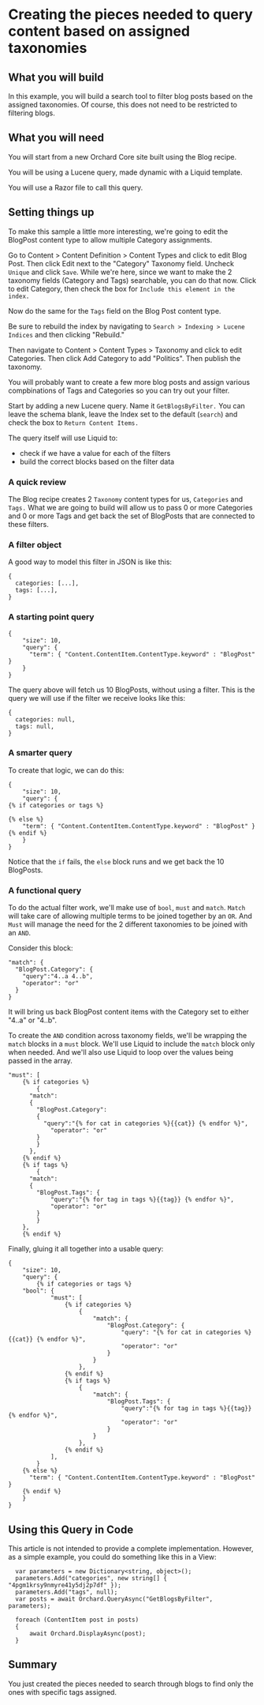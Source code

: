 # Creating the pieces needed to query content based on assigned taxonomies

## What you will build

In this example, you will build a search tool to filter blog posts based on the assigned taxonomies. Of course, this does not need to be restricted to filtering blogs.

## What you will need

You will start from a new Orchard Core site built using the Blog recipe.

You will be using a Lucene query, made dynamic with a Liquid template.

You will use a Razor file to call this query.

## Setting things up

To make this sample a little more interesting, we're going to edit the BlogPost content type to allow multiple Category assignments.

Go to Content > Content Definition > Content Types and click to edit Blog Post. Then click Edit next to the "Category" Taxonomy field. Uncheck `Unique` and click `Save`. While we're here, since we want to make the 2 taxonomy fields (Category and Tags) searchable, you can do that now. Click to edit Category, then check the box for `Include this element in the index.`

Now do the same for the `Tags` field on the Blog Post content type.

Be sure to rebuild the index by navigating to `Search > Indexing > Lucene Indices` and then clicking "Rebuild."

Then navigate to Content > Content Types > Taxonomy and click to edit Categories. Then click Add Category to add "Politics". Then publish the taxonomy.

You will probably want to create a few more blog posts and assign various compbinations of Tags and Categories so you can try out your filter.

Start by adding a new Lucene query. Name it `GetBlogsByFilter.` You can leave the schema blank, leave the Index set to the default (`search`) and check the box to `Return Content Items.`

The query itself will use Liquid to:

-   check if we have a value for each of the filters
-   build the correct blocks based on the filter data

### A quick review

The Blog recipe creates 2 `Taxonomy` content types for us, `Categories` and `Tags.` What we are going to build will allow us to pass 0 or more Categories and 0 or more Tags and get back the set of BlogPosts that are connected to these filters.

### A filter object

A good way to model this filter in JSON is like this:

```
{
  categories: [...],
  tags: [...],
}
```

### A starting point query

```
{
	"size": 10,
	"query": {
 	  "term": { "Content.ContentItem.ContentType.keyword" : "BlogPost" }
	}
}
```

The query above will fetch us 10 BlogPosts, without using a filter. This is the query we will use if the filter we receive looks like this:

```
{
  categories: null,
  tags: null,
}
```

### A smarter query

To create that logic, we can do this:

```
{
	"size": 10,
	"query": {
{% if categories or tags %}

{% else %}
  	"term": { "Content.ContentItem.ContentType.keyword" : "BlogPost" }
{% endif %}
	}
}
```

Notice that the `if` fails, the `else` block runs and we get back the 10 BlogPosts.

### A functional query

To do the actual filter work, we'll make use of `bool`, `must` and `match`. `Match` will take care of allowing multiple terms to be joined together by an `OR`. And `Must` will manage the need for the 2 different taxonomies to be joined with an `AND`.

Consider this block:

```
"match": {
  "BlogPost.Category": {
    "query":"4..a 4..b",
    "operator": "or"
  }
}
```

It will bring us back BlogPost content items with the Category set to either "4..a" or "4..b".

To create the `AND` condition across taxonomy fields, we'll be wrapping the `match` blocks in a `must` block. We'll use Liquid to include the `match` block only when needed. And we'll also use Liquid to loop over the values being passed in the array.

```
"must": [
	{% if categories %}
		{
      "match":
      {
      	"BlogPost.Category":
        {
      	  "query":"{% for cat in categories %}{{cat}} {% endfor %}",
         	"operator": "or"
      	}
    	}
	  },
	{% endif %}
	{% if tags %}
		{
      "match":
      {
      	"BlogPost.Tags": {
      		"query":"{% for tag in tags %}{{tag}} {% endfor %}",
      		"operator": "or"
      	}
    	}
    },
	{% endif %}
```

Finally, gluing it all together into a usable query:

```
{
	"size": 10,
	"query": {
		{% if categories or tags %}
    "bool": {
			"must": [
				{% if categories %}
              		{
      					"match": {
      						"BlogPost.Category": {
      	  						"query": "{% for cat in categories %}{{cat}} {% endfor %}",
         						"operator": "or"
      						}
    					}
	  				},
				{% endif %}
				{% if tags %}
					{
      					"match": {
      						"BlogPost.Tags": {
      							"query":"{% for tag in tags %}{{tag}} {% endfor %}",
      							"operator": "or"
      						}
    					}
    				},
				{% endif %}
    		],
		}
    {% else %}
      "term": { "Content.ContentItem.ContentType.keyword" : "BlogPost" }
    {% endif %}
	}
}
```

## Using this Query in Code

This article is not intended to provide a complete implementation. However, as a simple example, you could do something like this in a View:

```
  var parameters = new Dictionary<string, object>();
  parameters.Add("categories", new string[] { "4pgm1krsy9nmyre41y5dj2p7df" });
  parameters.Add("tags", null);
  var posts = await Orchard.QueryAsync("GetBlogsByFilter", parameters);
  
  foreach (ContentItem post in posts)
  {
      await Orchard.DisplayAsync(post);
  }
```

## Summary

You just created the pieces needed to search through blogs to find only the ones with specific tags assigned.
